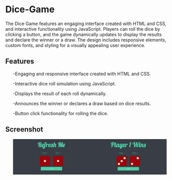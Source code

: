 # Dice-Game
The Dice Game features an engaging interface created with HTML and CSS, and interactive functionality using JavaScript. Players can roll the dice by clicking a button, and the game dynamically updates to display the results and declare the winner or a draw. The design includes responsive elements, custom fonts, and styling for a visually appealing user experience.

## Features
<ul>-Engaging and responsive interface created with HTML and CSS.</ul>
<ul>-Interactive dice roll simulation using JavaScript.</ul>
<ul>-Displays the result of each roll dynamically.</ul>
<ul>-Announces the winner or declares a draw based on dice results.</ul>
<ul>-Button click functionality for rolling the dice.</ul>

## Screenshot
<ul><img src="preview/d1.png" width=50% padding=10px><img src="preview/d2.png" width=50%></ul>
